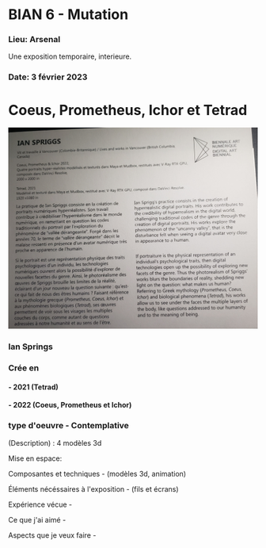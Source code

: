 # BIAN 6 - Mutation

### Lieu: Arsenal

Une exposition temporaire, interieure.

### Date: 3 février 2023

# Coeus, Prometheus, Ichor et Tetrad

![Plaque](https://github.com/samesthumain/H23_TIM_inspirations_desmeulesvoyer/blob/main/BIAN/medias/plaque.jpg)

### **Ian Springs**


### Crée en 
#### - 2021 (Tetrad)
#### - 2022 (Coeus, Prometheus et Ichor)

### type d'oeuvre - Contemplative

(Description) :  4 modèles 3d 

Mise en espace: 

Composantes et techniques - (modèles 3d, animation)

Éléments nécéssaires à l'exposition - (fils et écrans)

Expérience vécue - 

Ce que j'ai aimé - 

Aspects que je veux faire - 
